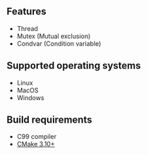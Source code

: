 ## Features
* Thread
* Mutex (Mutual exclusion)
* Condvar (Condition variable)

## Supported operating systems
* Linux
* MacOS
* Windows

## Build requirements
* C99 compiler
* [CMake 3.10+](https://cmake.org/)
